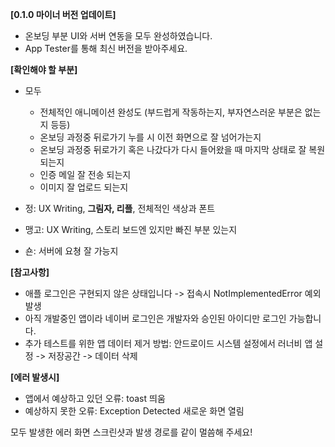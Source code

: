 **[0.1.0 마이너 버전 업데이트]**

- 온보딩 부분 UI와 서버 연동을 모두 완성하였습니다.
- App Tester를 통해 최신 버전을 받아주세요.



**[확인해야 할 부분]**

- 모두

  - 전체적인 애니메이션 완성도 (부드럽게 작동하는지, 부자연스러운 부분은 없는지 등등)
  - 온보딩 과정중 뒤로가기 누를 시 이전 화면으로 잘 넘어가는지
  - 온보딩 과정중 뒤로가기 혹은 나갔다가 다시 들어왔을 때 마지막 상태로 잘 복원 되는지
  - 인증 메일 잘 전송 되는지
  - 이미지 잘 업로드 되는지

- 정: UX Writing, **그림자, 리플**, 전체적인 색상과 폰트

- 맹고: UX Writing, 스토리 보드엔 있지만 빠진 부분 있는지

- 숀: 서버에 요쳥 잘 가능지



**[참고사항]**

- 애플 로그인은 구현되지 않은 상태입니다 -> 접속시 NotImplementedError 예외 발생
- 아직 개발중인 앱이라 네이버 로그인은 개발자와 승인된 아이디만 로그인 가능합니다.
- 추가 테스트를 위한 앱 데이터 제거 방법: 안드로이드 시스템 설정에서 러너비 앱 설정 -> 저장공간 -> 데이터 삭제



**[에러 발생시]**

- 앱에서 예상하고 있던 오류: toast 띄움
- 예상하지 못한 오류: Exception Detected 새로운 화면 열림

모두 발생한 에러 화면 스크린샷과 발생 경로를 같이 멀씀해 주세요!

